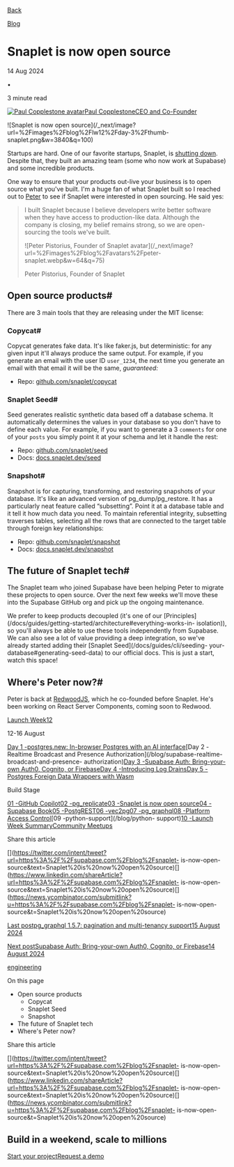 [Back](/blog)

[Blog](/blog)

# Snaplet is now open source

14 Aug 2024

•

3 minute read

[![Paul Copplestone
avatar](/_next/image?url=https%3A%2F%2Fgithub.com%2Fkiwicopple.png&w=96&q=75)Paul
CopplestoneCEO and Co-Founder](https://github.com/kiwicopple)

![Snaplet is now open
source](/_next/image?url=%2Fimages%2Fblog%2Flw12%2Fday-3%2Fthumb-
snaplet.png&w=3840&q=100)

Startups are hard. One of our favorite startups, Snaplet, is [shutting
down](https://www.snaplet.dev/post/snaplet-is-shutting-down). Despite that,
they built an amazing team (some who now work at Supabase) and some incredible
products.

One way to ensure that your products out-live your business is to open source
what you've built. I'm a huge fan of what Snaplet built so I reached out to
[Peter](https://x.com/appfactory/) to see if Snaplet were interested in open
sourcing. He said yes:

> I built Snaplet because I believe developers write better software when they
> have access to production-like data. Although the company is closing, my
> belief remains strong, so we are open-sourcing the tools we've built.
>
> ![Peter Pistorius, Founder of Snaplet
> avatar](/_next/image?url=%2Fimages%2Fblog%2Favatars%2Fpeter-
> snaplet.webp&w=64&q=75)
>
> Peter Pistorius, Founder of Snaplet

## Open source products#

There are 3 main tools that they are releasing under the MIT license:

### Copycat#

Copycat generates fake data. It's like faker.js, but deterministic: for any
given input it'll always produce the same output. For example, if you generate
an email with the user ID `user_1234`, the next time you generate an email
with that email it will be the same, _guaranteed:_

  * Repo: [github.com/snaplet/copycat](https://github.com/snaplet/copycat)

### Snaplet Seed#

Seed generates realistic synthetic data based off a database schema. It
automatically determines the values in your database so you don't have to
define each value. For example, if you want to generate a 3 `comments` for one
of your `posts` you simply point it at your schema and let it handle the rest:

  * Repo: [github.com/snaplet/seed](https://github.com/snaplet/seed)
  * Docs: [docs.snaplet.dev/seed](https://snaplet-seed.netlify.app/seed)

### Snapshot#

Snapshot is for capturing, transforming, and restoring snapshots of your
database. It's like an advanced version of pg_dump/pg_restore. It has a
particularly neat feature called “subsetting”. Point it at a database table
and it tell it how much data you need. To maintain referential integrity,
subsetting traverses tables, selecting all the rows that are connected to the
target table through foreign key relationships:

  * Repo: [github.com/snaplet/snapshot](https://github.com/snaplet/snapshot)
  * Docs: [docs.snaplet.dev/snapshot](https://snaplet-snapshot.netlify.app/snapshot)

## The future of Snaplet tech#

The Snaplet team who joined Supabase have been helping Peter to migrate these
projects to open source. Over the next few weeks we'll move these into the
Supabase GitHub org and pick up the ongoing maintenance.

We prefer to keep products decoupled (it's one of our
[Principles](/docs/guides/getting-started/architecture#everything-works-in-
isolation)), so you'll always be able to use these tools independently from
Supabase. We can also see a lot of value providing a deep integration, so
we've already started adding their [Snaplet Seed](/docs/guides/cli/seeding-
your-database#generating-seed-data) to our official docs. This is just a
start, watch this space!

## Where's Peter now?#

Peter is back at [RedwoodJS](https://redwoodjs.com/), which he co-founded
before Snaplet. He's been working on React Server Components, coming soon to
Redwood.

[Launch Week12](/launch-week)

12-16 August

[Day 1 -postgres.new: In-browser Postgres with an AI
interface](/blog/postgres-new)[Day 2 -Realtime Broadcast and Presence
Authorization](/blog/supabase-realtime-broadcast-and-presence-
authorization)[Day 3 -Supabase Auth: Bring-your-own Auth0, Cognito, or
Firebase](/blog/third-party-auth-mfa-phone-send-hooks)[Day 4 -Introducing Log
Drains](/blog/log-drains)[Day 5 -Postgres Foreign Data Wrappers with
Wasm](/blog/postgres-foreign-data-wrappers-with-wasm)

Build Stage

[01 -GitHub Copilot](/blog/github-copilot-extension-for-vs-code)[02
-pg_replicate](https://news.ycombinator.com/item?id=41209994)[03 -Snaplet is
now open source](/blog/snaplet-is-now-open-source)[04 -Supabase
Book](/blog/supabase-book-by-david-lorenz)[05
-PostgREST](/blog/postgrest-12-2)[06 -vec2pg](/blog/vec2pg)[07
-pg_graphql](/blog/pg-graphql-1-5-7)[08 -Platform Access
Control](/blog/platform-access-control)[09 -python-support](/blog/python-
support)[10 -Launch Week Summary](/blog/launch-week-12-top-10)[Community
Meetups](/launch-week#meetups)

Share this article

[](https://twitter.com/intent/tweet?url=https%3A%2F%2Fsupabase.com%2Fblog%2Fsnaplet-
is-now-open-
source&text=Snaplet%20is%20now%20open%20source)[](https://www.linkedin.com/shareArticle?url=https%3A%2F%2Fsupabase.com%2Fblog%2Fsnaplet-
is-now-open-
source&text=Snaplet%20is%20now%20open%20source)[](https://news.ycombinator.com/submitlink?u=https%3A%2F%2Fsupabase.com%2Fblog%2Fsnaplet-
is-now-open-source&t=Snaplet%20is%20now%20open%20source)

[Last postpg_graphql 1.5.7: pagination and multi-tenancy support15 August
2024](/blog/pg-graphql-1-5-7)

[Next postSupabase Auth: Bring-your-own Auth0, Cognito, or Firebase14 August
2024](/blog/third-party-auth-mfa-phone-send-hooks)

[engineering](/blog/tags/engineering)

On this page

  * Open source products
    * Copycat
    * Snaplet Seed
    * Snapshot
  * The future of Snaplet tech
  * Where's Peter now?

Share this article

[](https://twitter.com/intent/tweet?url=https%3A%2F%2Fsupabase.com%2Fblog%2Fsnaplet-
is-now-open-
source&text=Snaplet%20is%20now%20open%20source)[](https://www.linkedin.com/shareArticle?url=https%3A%2F%2Fsupabase.com%2Fblog%2Fsnaplet-
is-now-open-
source&text=Snaplet%20is%20now%20open%20source)[](https://news.ycombinator.com/submitlink?u=https%3A%2F%2Fsupabase.com%2Fblog%2Fsnaplet-
is-now-open-source&t=Snaplet%20is%20now%20open%20source)

## Build in a weekend, scale to millions

[Start your project](https://supabase.com/dashboard)[Request a
demo](/contact/sales)

